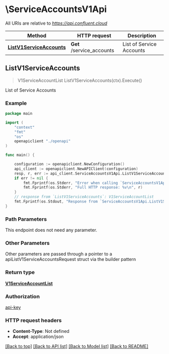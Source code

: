 # \ServiceAccountsV1Api

All URIs are relative to *https://api.confluent.cloud*

Method | HTTP request | Description
------------- | ------------- | -------------
[**ListV1ServiceAccounts**](ServiceAccountsV1Api.md#ListV1ServiceAccounts) | **Get** /service_accounts | List of Service Accounts



## ListV1ServiceAccounts

> V1ServiceAccountList ListV1ServiceAccounts(ctx).Execute()

List of Service Accounts



### Example

```go
package main

import (
    "context"
    "fmt"
    "os"
    openapiclient "./openapi"
)

func main() {

    configuration := openapiclient.NewConfiguration()
    api_client := openapiclient.NewAPIClient(configuration)
    resp, r, err := api_client.ServiceAccountsV1Api.ListV1ServiceAccounts(context.Background()).Execute()
    if err != nil {
        fmt.Fprintf(os.Stderr, "Error when calling `ServiceAccountsV1Api.ListV1ServiceAccounts``: %v\n", err)
        fmt.Fprintf(os.Stderr, "Full HTTP response: %v\n", r)
    }
    // response from `ListV1ServiceAccounts`: V1ServiceAccountList
    fmt.Fprintf(os.Stdout, "Response from `ServiceAccountsV1Api.ListV1ServiceAccounts`: %v\n", resp)
}
```

### Path Parameters

This endpoint does not need any parameter.

### Other Parameters

Other parameters are passed through a pointer to a apiListV1ServiceAccountsRequest struct via the builder pattern


### Return type

[**V1ServiceAccountList**](v1.ServiceAccountList.md)

### Authorization

[api-key](../README.md#api-key)

### HTTP request headers

- **Content-Type**: Not defined
- **Accept**: application/json

[[Back to top]](#) [[Back to API list]](../README.md#documentation-for-api-endpoints)
[[Back to Model list]](../README.md#documentation-for-models)
[[Back to README]](../README.md)

